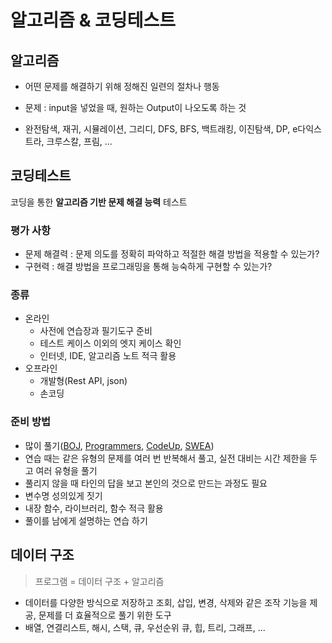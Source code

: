# 알고리즘 & 코딩테스트

## 알고리즘

- 어떤 문제를 해결하기 위해 정해진 일련의 절차나 행동
- 문제 : input을 넣었을 때, 원하는 Output이 나오도록 하는 것

- 완전탐색, 재귀, 시뮬레이션, 그리디, DFS, BFS, 백트래킹, 이진탐색, DP, e다익스트라, 크루스칼, 프림, ...

## 코딩테스트

코딩을 통한 **알고리즘 기반 문제 해결 능력** 테스트

### 평가 사항

- 문제 해결력 : 문제 의도를 정확히 파악하고 적절한 해결 방법을 적용할 수 있는가?
- 구현력 : 해결 방법을 프로그래밍을 통해 능숙하게 구현할 수 있는가?

### 종류

- 온라인
  - 사전에 연습장과 필기도구 준비
  - 테스트 케이스 이외의 엣지 케이스 확인
  - 인터넷, IDE, 알고리즘 노트 적극 활용
- 오프라인
  - 개발형(Rest API, json)
  - 손코딩

### 준비 방법

- 많이 풀기([BOJ](https://www.acmicpc.net/), [Programmers](https://programmers.co.kr/), [CodeUp](https://codeup.kr/), [SWEA](https://swexpertacademy.com/))
- 연습 때는 같은 유형의 문제를 여러 번 반복해서 풀고, 실전 대비는 시간 제한을 두고 여러 유형을 풀기
- 풀리지 않을 때 타인의 답을 보고 본인의 것으로 만드는 과정도 필요
- 변수명 성의있게 짓기
- 내장 함수, 라이브러리, 함수 적극 활용
- 풀이를 남에게 설명하는 연습 하기

## 데이터 구조

> 프로그램 = 데이터 구조 + 알고리즘

- 데이터를 다양한 방식으로 저장하고 조회, 삽입, 변경, 삭제와 같은 조작 기능을 제공, 문제를 더 효율적으로 풀기 위한 도구
- 배열, 연결리스트, 해시, 스택, 큐, 우선순위 큐, 힙, 트리, 그래프, ...